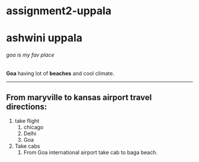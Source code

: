 # assignment2-uppala
# ashwini uppala
###### goa is my fav place
**Goa** having lot of **beaches** and cool climate.
* * *
## From maryville to kansas airport travel directions:
1. take flight
    1. chicago
    2. Delhi
    3. Goa
2. Take cabs
    1. From Goa international airport take cab to baga beach.



